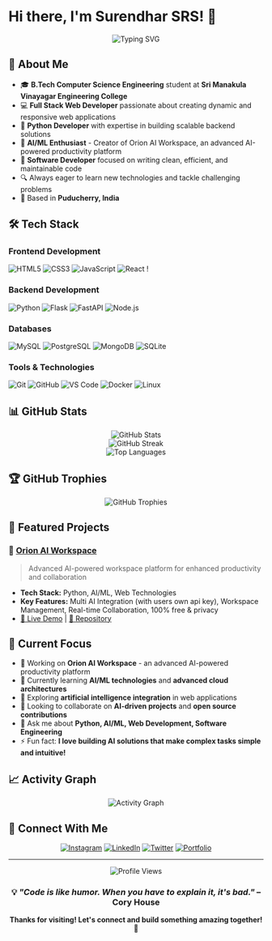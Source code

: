 # Hi there, I'm Surendhar SRS! 👋

<div align="center">
  <img src="https://readme-typing-svg.herokuapp.com?font=Fira+Code&pause=1000&width=435&lines=Full+Stack+Web+Developer;Python+Developer;Software+Engineer;Computer+Science+Student" alt="Typing SVG" />
</div>

## 🚀 About Me

- 🎓 **B.Tech Computer Science Engineering** student at **Sri Manakula Vinayagar Engineering College**
- 💻 **Full Stack Web Developer** passionate about creating dynamic and responsive web applications
- 🐍 **Python Developer** with expertise in building scalable backend solutions
- 🤖 **AI/ML Enthusiast** - Creator of Orion AI Workspace, an advanced AI-powered productivity platform
- 🌟 **Software Developer** focused on writing clean, efficient, and maintainable code
- 🔍 Always eager to learn new technologies and tackle challenging problems
- 📍 Based in **Puducherry, India**

## 🛠️ Tech Stack

### Frontend Development
![HTML5](https://img.shields.io/badge/html5-%23E34F26.svg?style=for-the-badge&logo=html5&logoColor=white)
![CSS3](https://img.shields.io/badge/css3-%231572B6.svg?style=for-the-badge&logo=css3&logoColor=white)
![JavaScript](https://img.shields.io/badge/javascript-%23323330.svg?style=for-the-badge&logo=javascript&logoColor=%23F7DF1E)
![React](https://img.shields.io/badge/react-%2320232a.svg?style=for-the-badge&logo=react&logoColor=%2361DAFB)
!

### Backend Development
![Python](https://img.shields.io/badge/python-3670A0?style=for-the-badge&logo=python&logoColor=ffdd54)
![Flask](https://img.shields.io/badge/flask-%23000.svg?style=for-the-badge&logo=flask&logoColor=white)
![FastAPI](https://img.shields.io/badge/FastAPI-005571?style=for-the-badge&logo=fastapi)
![Node.js](https://img.shields.io/badge/node.js-6DA55F?style=for-the-badge&logo=node.js&logoColor=white)

### Databases
![MySQL](https://img.shields.io/badge/mysql-%2300f.svg?style=for-the-badge&logo=mysql&logoColor=white)
![PostgreSQL](https://img.shields.io/badge/postgresql-%23316192.svg?style=for-the-badge&logo=postgresql&logoColor=white)
![MongoDB](https://img.shields.io/badge/MongoDB-%234ea94b.svg?style=for-the-badge&logo=mongodb&logoColor=white)
![SQLite](https://img.shields.io/badge/sqlite-%2307405e.svg?style=for-the-badge&logo=sqlite&logoColor=white)

### Tools & Technologies
![Git](https://img.shields.io/badge/git-%23F05033.svg?style=for-the-badge&logo=git&logoColor=white)
![GitHub](https://img.shields.io/badge/github-%23121011.svg?style=for-the-badge&logo=github&logoColor=white)
![VS Code](https://img.shields.io/badge/Visual%20Studio%20Code-0078d7.svg?style=for-the-badge&logo=visual-studio-code&logoColor=white)
![Docker](https://img.shields.io/badge/docker-%230db7ed.svg?style=for-the-badge&logo=docker&logoColor=white)
![Linux](https://img.shields.io/badge/Linux-FCC624?style=for-the-badge&logo=linux&logoColor=black)

## 📊 GitHub Stats

<div align="center">
  <img src="https://github-readme-stats.vercel.app/api?username=Surendhar-SRS&theme=dark&hide_border=false&include_all_commits=true&count_private=true" alt="GitHub Stats" />
  <br/>
  <img src="https://github-readme-streak-stats.herokuapp.com/?user=Surendhar-SRS&theme=dark&hide_border=false" alt="GitHub Streak" />
  <br/>
  <img src="https://github-readme-stats.vercel.app/api/top-langs/?username=Surendhar-SRS&theme=dark&hide_border=false&include_all_commits=true&count_private=true&layout=compact" alt="Top Languages" />
</div>

## 🏆 GitHub Trophies
<div align="center">
  <img src="https://github-profile-trophy.vercel.app/?username=Surendhar-SRS&theme=dark&no-frame=false&no-bg=true&margin-w=4" alt="GitHub Trophies" />
</div>

## 🌟 Featured Projects

### 🤖 [Orion AI Workspace](https://orionaiworkspace.tech)
> Advanced AI-powered workspace platform for enhanced productivity and collaboration
- **Tech Stack:** Python, AI/ML, Web Technologies
- **Key Features:** Multi AI Integration (with users own api key), Workspace Management, Real-time Collaboration, 100% free & privacy
- [🔗 Live Demo](https://orionaiworkspace.tech) | [📂 Repository](https://github.com/Surendhar-SRS/orion-ai)

## 🎯 Current Focus

- 🔭 Working on **Orion AI Workspace** - an advanced AI-powered productivity platform
- 🌱 Currently learning **AI/ML technologies** and **advanced cloud architectures**
- 🤖 Exploring **artificial intelligence integration** in web applications
- 👯 Looking to collaborate on **AI-driven projects** and **open source contributions**
- 💬 Ask me about **Python, AI/ML, Web Development, Software Engineering**
- ⚡ Fun fact: **I love building AI solutions that make complex tasks simple and intuitive!**

## 📈 Activity Graph
<div align="center">
  <img src="https://github-readme-activity-graph.vercel.app/graph?username=Surendhar-SRS&theme=react-dark&bg_color=20232a&hide_border=true" alt="Activity Graph" />
</div>

## 🤝 Connect With Me

<div align="center">
  
[![Instagram](https://img.shields.io/badge/Instagram-%23E4405F.svg?style=for-the-badge&logo=Instagram&logoColor=white)](https://instagram.com/surendhar_srs)
[![LinkedIn](https://img.shields.io/badge/linkedin-%230077B5.svg?style=for-the-badge&logo=linkedin&logoColor=white)](https://linkedin.com/in/surendhar-srs)
[![Twitter](https://img.shields.io/badge/Twitter-%231DA1F2.svg?style=for-the-badge&logo=Twitter&logoColor=white)](https://twitter.com/surendhar_srs)
[![Portfolio](https://img.shields.io/badge/Portfolio-%23000000.svg?style=for-the-badge&logo=firefox&logoColor=#FF7139)](https://surendharsrs.tech)

</div>

---

<div align="center">
  <img src="https://komarev.com/ghpvc/?username=Surendhar-SRS&label=Profile%20views&color=0e75b6&style=flat" alt="Profile Views" />
  
  ### 💡 *"Code is like humor. When you have to explain it, it's bad."* – Cory House
  
  **Thanks for visiting! Let's connect and build something amazing together! 🚀**
</div>
